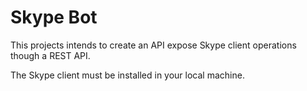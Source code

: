
# Skype Bot

This projects intends to create an API expose Skype client operations though a REST API.

The Skype client must be installed in your local machine.


